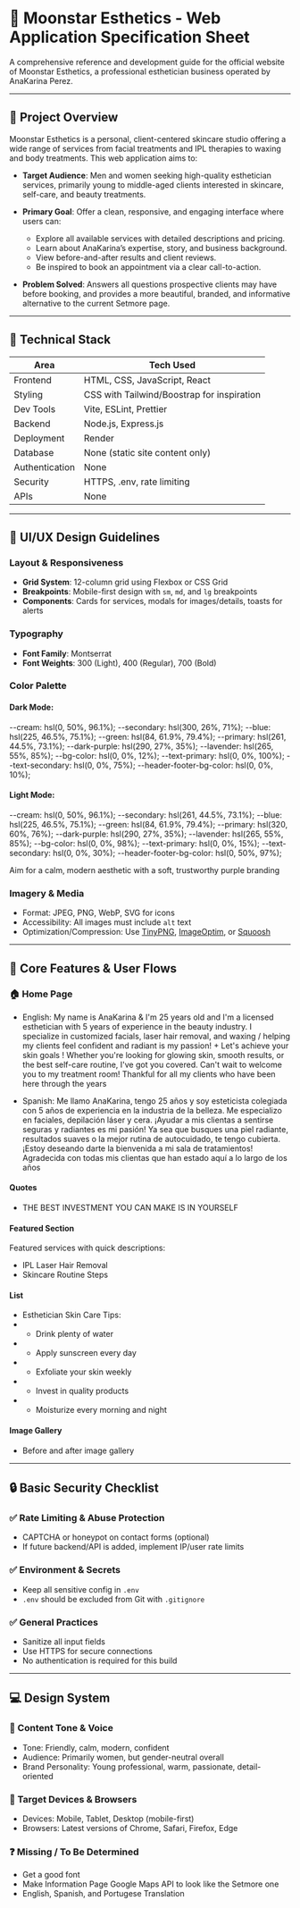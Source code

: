 # 🌙 Moonstar Esthetics - Web Application Specification Sheet

A comprehensive reference and development guide for the official website of Moonstar Esthetics, a professional esthetician business operated by AnaKarina Perez.

---

## 📌 Project Overview

Moonstar Esthetics is a personal, client-centered skincare studio offering a wide range of services from facial treatments and IPL therapies to waxing and body treatments. This web application aims to:

- **Target Audience**: Men and women seeking high-quality esthetician services, primarily young to middle-aged clients interested in skincare, self-care, and beauty treatments.

- **Primary Goal**: Offer a clean, responsive, and engaging interface where users can:

  - Explore all available services with detailed descriptions and pricing.
  - Learn about AnaKarina’s expertise, story, and business background.
  - View before-and-after results and client reviews.
  - Be inspired to book an appointment via a clear call-to-action.

- **Problem Solved**: Answers all questions prospective clients may have before booking, and provides a more beautiful, branded, and informative alternative to the current Setmore page.

---

## 🧱 Technical Stack

| Area           | Tech Used                                  |
| -------------- | ------------------------------------------ |
| Frontend       | HTML, CSS, JavaScript, React               |
| Styling        | CSS with Tailwind/Boostrap for inspiration |
| Dev Tools      | Vite, ESLint, Prettier                     |
| Backend        | Node.js, Express.js                        |
| Deployment     | Render                                     |
| Database       | None (static site content only)            |
| Authentication | None                                       |
| Security       | HTTPS, .env, rate limiting                 |
| APIs           | None                                       |

---

## 🎨 UI/UX Design Guidelines

### Layout & Responsiveness

- **Grid System**: 12-column grid using Flexbox or CSS Grid
- **Breakpoints**: Mobile-first design with `sm`, `md`, and `lg` breakpoints
- **Components**: Cards for services, modals for images/details, toasts for alerts

### Typography

- **Font Family**: Montserrat
- **Font Weights**: 300 (Light), 400 (Regular), 700 (Bold)

### Color Palette

#### Dark Mode:

--cream: hsl(0, 50%, 96.1%);
--secondary: hsl(300, 26%, 71%);
--blue: hsl(225, 46.5%, 75.1%);
--green: hsl(84, 61.9%, 79.4%);
--primary: hsl(261, 44.5%, 73.1%);
--dark-purple: hsl(290, 27%, 35%);
--lavender: hsl(265, 55%, 85%);
--bg-color: hsl(0, 0%, 12%);
--text-primary: hsl(0, 0%, 100%);
--text-secondary: hsl(0, 0%, 75%);
--header-footer-bg-color: hsl(0, 0%, 10%);

#### Light Mode:

--cream: hsl(0, 50%, 96.1%);
--secondary: hsl(261, 44.5%, 73.1%);
--blue: hsl(225, 46.5%, 75.1%);
--green: hsl(84, 61.9%, 79.4%);
--primary: hsl(320, 60%, 76%);
--dark-purple: hsl(290, 27%, 35%);
--lavender: hsl(265, 55%, 85%);
--bg-color: hsl(0, 0%, 98%);
--text-primary: hsl(0, 0%, 15%);
--text-secondary: hsl(0, 0%, 30%);
--header-footer-bg-color: hsl(0, 50%, 97%);

Aim for a calm, modern aesthetic with a soft, trustworthy purple branding

### Imagery & Media

- Format: JPEG, PNG, WebP, SVG for icons
- Accessibility: All images must include `alt` text
- Optimization/Compression: Use [TinyPNG](https://tinypng.com/), [ImageOptim](https://imageoptim.com/), or [Squoosh](https://squoosh.app/)

---

## 🧭 Core Features & User Flows

### 🏠 Home Page

- English: My name is AnaKarina & I'm 25 years old and I'm a licensed esthetician with 5 years of experience in the beauty industry. I specialize in customized facials, laser hair removal, and waxing / helping my clients feel confident and radiant is my passion! + Let's achieve your skin goals ! Whether you're looking for glowing skin, smooth results, or the best self-care routine, I've got you covered. Can't wait to welcome you to my treatment room! Thankful for all my clients who have been here through the years

- Spanish: Me llamo AnaKarina, tengo 25 años y soy esteticista colegiada con 5 años de experiencia en la industria de la belleza. Me especializo en faciales, depilación láser y cera. ¡Ayudar a mis clientas a sentirse seguras y radiantes es mi pasión! Ya sea que busques una piel radiante, resultados suaves o la mejor rutina de autocuidado, te tengo cubierta. ¡Estoy deseando darte la bienvenida a mi sala de tratamientos!
  Agradecida con todas mis clientas que han estado aquí a lo largo de los años

#### Quotes

- THE BEST INVESTMENT YOU CAN MAKE IS IN YOURSELF

#### Featured Section

Featured services with quick descriptions:

- IPL Laser Hair Removal
- Skincare Routine Steps

#### List

- Esthetician Skin Care Tips:
- - Drink plenty of water
- - Apply sunscreen every day
- - Exfoliate your skin weekly
- - Invest in quality products
- - Moisturize every morning and night

#### Image Gallery

- Before and after image gallery

---

## 🔒 Basic Security Checklist

### ✅ Rate Limiting & Abuse Protection

- CAPTCHA or honeypot on contact forms (optional)
- If future backend/API is added, implement IP/user rate limits

### ✅ Environment & Secrets

- Keep all sensitive config in `.env`
- `.env` should be excluded from Git with `.gitignore`

### ✅ General Practices

- Sanitize all input fields
- Use HTTPS for secure connections
- No authentication is required for this build

---

## 💻 Design System

### 🔎 Content Tone & Voice

- Tone: Friendly, calm, modern, confident
- Audience: Primarily women, but gender-neutral overall
- Brand Personality: Young professional, warm, passionate, detail-oriented

### 📱 Target Devices & Browsers

- Devices: Mobile, Tablet, Desktop (mobile-first)
- Browsers: Latest versions of Chrome, Safari, Firefox, Edge

### ❓ Missing / To Be Determined

- Get a good font
- Make Information Page Google Maps API to look like the Setmore one
- English, Spanish, and Portugese Translation
